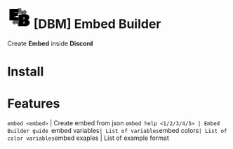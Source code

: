 # ![app icon](./Screenshot/EB.png) [DBM] Embed Builder
 Create **Embed** inside **Discord**
 
# Install

# Features
`embed <embed>` | Create embed from json
`embed help <1/2/3/4/5> | Embed Builder guide
`embed variables` | List of variables
`embed colors` | List of color variables
`embed exaples | List of example format

